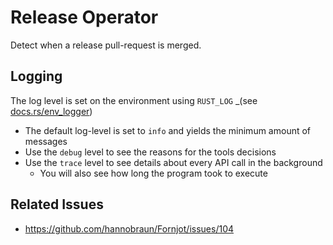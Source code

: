 # Release Operator

Detect when a release pull-request is merged.

## Logging

The log level is set on the environment using `RUST_LOG` _(see [docs.rs/env_logger])

- The default log-level is set to `info` and yields the minimum amount of messages
- Use the `debug` level to see the reasons for the tools decisions
- Use the `trace` level to see details about every API call in the background
  - You will also see how long the program took to execute

[docs.rs/env_logger]: https://docs.rs/env_logger/latest/env_logger/#enabling-logging

## Related Issues

- https://github.com/hannobraun/Fornjot/issues/104
